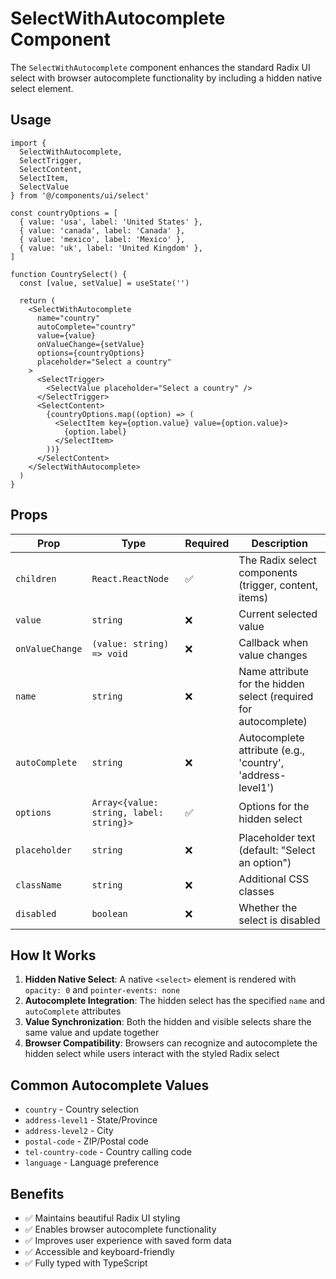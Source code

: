 # SelectWithAutocomplete Component

The `SelectWithAutocomplete` component enhances the standard Radix UI select with browser autocomplete functionality by including a hidden native select element.

## Usage

```tsx
import { 
  SelectWithAutocomplete, 
  SelectTrigger, 
  SelectContent, 
  SelectItem, 
  SelectValue 
} from '@/components/ui/select'

const countryOptions = [
  { value: 'usa', label: 'United States' },
  { value: 'canada', label: 'Canada' },
  { value: 'mexico', label: 'Mexico' },
  { value: 'uk', label: 'United Kingdom' },
]

function CountrySelect() {
  const [value, setValue] = useState('')

  return (
    <SelectWithAutocomplete
      name="country"
      autoComplete="country"
      value={value}
      onValueChange={setValue}
      options={countryOptions}
      placeholder="Select a country"
    >
      <SelectTrigger>
        <SelectValue placeholder="Select a country" />
      </SelectTrigger>
      <SelectContent>
        {countryOptions.map((option) => (
          <SelectItem key={option.value} value={option.value}>
            {option.label}
          </SelectItem>
        ))}
      </SelectContent>
    </SelectWithAutocomplete>
  )
}
```

## Props

| Prop | Type | Required | Description |
|------|------|----------|-------------|
| `children` | `React.ReactNode` | ✅ | The Radix select components (trigger, content, items) |
| `value` | `string` | ❌ | Current selected value |
| `onValueChange` | `(value: string) => void` | ❌ | Callback when value changes |
| `name` | `string` | ❌ | Name attribute for the hidden select (required for autocomplete) |
| `autoComplete` | `string` | ❌ | Autocomplete attribute (e.g., 'country', 'address-level1') |
| `options` | `Array<{value: string, label: string}>` | ✅ | Options for the hidden select |
| `placeholder` | `string` | ❌ | Placeholder text (default: "Select an option") |
| `className` | `string` | ❌ | Additional CSS classes |
| `disabled` | `boolean` | ❌ | Whether the select is disabled |

## How It Works

1. **Hidden Native Select**: A native `<select>` element is rendered with `opacity: 0` and `pointer-events: none`
2. **Autocomplete Integration**: The hidden select has the specified `name` and `autoComplete` attributes
3. **Value Synchronization**: Both the hidden and visible selects share the same value and update together
4. **Browser Compatibility**: Browsers can recognize and autocomplete the hidden select while users interact with the styled Radix select

## Common Autocomplete Values

- `country` - Country selection
- `address-level1` - State/Province
- `address-level2` - City
- `postal-code` - ZIP/Postal code
- `tel-country-code` - Country calling code
- `language` - Language preference

## Benefits

- ✅ Maintains beautiful Radix UI styling
- ✅ Enables browser autocomplete functionality
- ✅ Improves user experience with saved form data
- ✅ Accessible and keyboard-friendly
- ✅ Fully typed with TypeScript 
